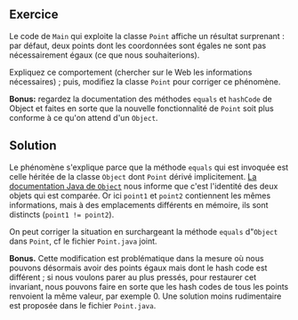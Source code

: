 
Exercice
--------------------------------------------------------------------------------

Le code de `Main` qui exploite la classe `Point` affiche un résultat surprenant :
par défaut, deux points dont les coordonnées sont égales ne sont pas nécessairement
égaux (ce que nous souhaiterions).

Expliquez ce comportement (chercher sur le Web les informations nécessaires) ;
puis, modifiez la classe `Point` pour corriger ce phénomène.

**Bonus:** regardez la documentation des méthodes `equals` et `hashCode` de
Object et faites en sorte que la nouvelle fonctionnalité de `Point` soit
plus conforme à ce qu'on attend d'un `Object`.

Solution
--------------------------------------------------------------------------------

Le phénomène s'explique parce que la méthode `equals` qui est invoquée est
celle héritée de la classe `Object` dont `Point` dérivé implicitement.
[La documentation Java de `Object`](https://docs.oracle.com/javase/8/docs/api/java/lang/Object.html#equals-java.lang.Object-) nous informe que c'est l'identité des deux objets qui est comparée.
Or ici `point1` et `point2` contiennent les mêmes informations, mais à des
emplacements différents en mémoire, ils sont distincts (`point1 != point2`).

On peut corriger la situation en surchargeant la méthode `equals` d"`Object`
dans `Point`, cf le fichier `Point.java` joint.

**Bonus.** Cette modification est problématique dans la mesure où nous pouvons
désormais avoir des points égaux mais dont le hash code est différent ; si nous
voulons parer au plus pressés, pour restaurer cet invariant, nous pouvons faire
en sorte que les hash codes de tous les points renvoient la même valeur, par
exemple 0. Une solution moins rudimentaire est proposée dans le fichier
`Point.java`.